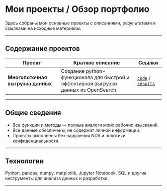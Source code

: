 # Мои проекты / Обзор портфолио
Здесь собраны мои основные проекты с описаниями, результатами и ссылками на исходные материалы.

---

## Содержание проектов

| Проект                      | Краткое описание                                    | Ссылки                              |
|-----------------------------|-----------------------------------------------------|-------------------------------------|
| **Многопоточная выгрузка данных** | Создание python-функционала для быстрой и эффективной выгрузки данных из OpenSearch.          | [`code`](/common/concurrent_data_downloader.py) / [`results`](./1.%20Многопоточная%20выгрузка%20данных.md) |


---

## Общие сведения

- Все функции и методы — полные аналоги моих рабочих изысканий.  
- Все данные обезличены, не содержат личной информации.  
- Проекты выполнены без нарушения NDA и политики конфиденциальности.

---

## Технологии

Python, pandas, numpy, matplotlib, Jupyter Notebook, SQL и другие инструменты для анализа данных и разработки.

---
